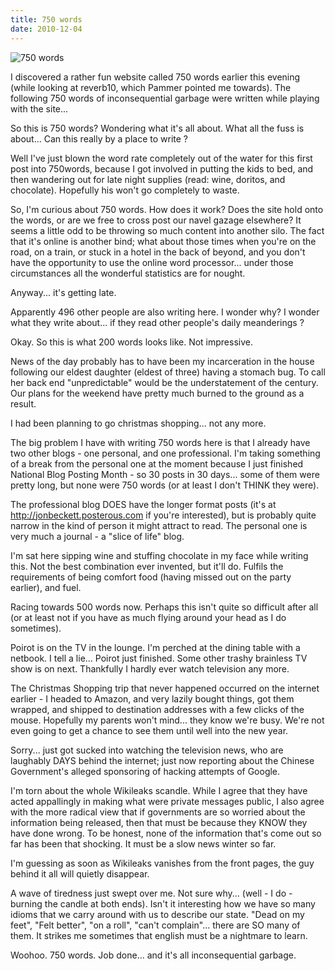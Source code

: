 ```yaml
---
title: 750 words
date: 2010-12-04
---
```


![750 words](https://source.unsplash.com/0gkw_9fy0eQ/1600x900)

I discovered a rather fun website called 750 words earlier this evening (while looking at reverb10, which Pammer pointed me towards). The following 750 words of inconsequential garbage were written while playing with the site...

So this is 750 words? Wondering what it's all about. What all the fuss is about... Can this really by a place to write ?

Well I've just blown the word rate completely out of the water for this first post into 750words, because I got involved in putting the kids to bed, and then wandering out for late night supplies (read: wine, doritos, and chocolate). Hopefully his won't go completely to waste.

So, I'm curious about 750 words. How does it work? Does the site hold onto the words, or are we free to cross post our navel gazage elsewhere? It seems a little odd to be throwing so much content into another silo. The fact that it's online is another bind; what about those times when you're on the road, on a train, or stuck in a hotel in the back of beyond, and you don't have the opportunity to use the online word processor... under those circumstances all the wonderful statistics are for nought.

Anyway... it's getting late.

Apparently 496 other people are also writing here. I wonder why? I wonder what they write about... if they read other people's daily meanderings ?

Okay. So this is what 200 words looks like. Not impressive.

News of the day probably has to have been my incarceration in the house following our eldest daughter (eldest of three) having a stomach bug. To call her back end "unpredictable" would be the understatement of the century. Our plans for the weekend have pretty much burned to the ground as a result.

I had been planning to go christmas shopping... not any more.

The big problem I have with writing 750 words here is that I already have two other blogs - one personal, and one professional. I'm taking something of a break from the personal one at the moment because I just finished National Blog Posting Month - so 30 posts in 30 days... some of them were pretty long, but none were 750 words (or at least I don't THINK they were).

The professional blog DOES have the longer format posts (it's at http://jonbeckett.posterous.com if you're interested), but is probably quite narrow in the kind of person it might attract to read. The personal one is very much a journal - a "slice of life" blog.

I'm sat here sipping wine and stuffing chocolate in my face while writing this. Not the best combination ever invented, but it'll do. Fulfils the requirements of being comfort food (having missed out on the party earlier), and fuel.

Racing towards 500 words now. Perhaps this isn't quite so difficult after all (or at least not if you have as much flying around your head as I do sometimes).

Poirot is on the TV in the lounge. I'm perched at the dining table with a netbook. I tell a lie... Poirot just finished. Some other trashy brainless TV show is on next. Thankfully I hardly ever watch television any more.

The Christmas Shopping trip that never happened occurred on the internet earlier - I headed to Amazon, and very lazily bought things, got them wrapped, and shipped to destination addresses with a few clicks of the mouse. Hopefully my parents won't mind... they know we're busy. We're not even going to get a chance to see them until well into the new year.

Sorry... just got sucked into watching the television news, who are laughably DAYS behind the internet; just now reporting about the Chinese Government's alleged sponsoring of hacking attempts of Google.

I'm torn about the whole Wikileaks scandle. While I agree that they have acted appallingly in making what were private messages public, I also agree with the more radical view that if governments are so worried about the information being released, then that must be because they KNOW they have done wrong. To be honest, none of the information that's come out so far has been that shocking. It must be a slow news winter so far.

I'm guessing as soon as Wikileaks vanishes from the front pages, the guy behind it all will quietly disappear.

A wave of tiredness just swept over me. Not sure why... (well - I do - burning the candle at both ends). Isn't it interesting how we have so many idioms that we carry around with us to describe our state. "Dead on my feet", "Felt better", "on a roll", "can't complain"... there are SO many of them. It strikes me sometimes that english must be a nightmare to learn.

Woohoo. 750 words. Job done... and it's all inconsequential garbage.